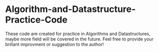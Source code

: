 # Algorithm-and-Datastructure-Practice-Code
These code are created for practice in Algorithms and Datastructures, maybe more field will be covered in the future.
Feel free to provide your brillant improvment or suggestion to the author!
